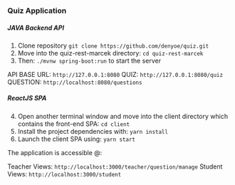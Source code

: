 ### Quiz Application

##### JAVA Backend API

1. Clone repository `git clone https://github.com/denyoe/quiz.git`
2. Move into the quiz-rest-marcek directory: `cd quiz-rest-marcek`
3. Then: `./mvnw spring-boot:run` to start the server

API BASE URL: 	`http://127.0.0.1:8080`
QUIZ: 			`http://127.0.0.1:8080/quiz`
QUESTION: 		`http://localhost:8080/questions`


##### ReactJS SPA

4. Open another terminal window and move into the client directory which contains the front-end SPA: `cd client`
5. Install the project dependencies with: `yarn install`
6. Launch the client SPA using: `yarn start`


The application is accessible @:

Teacher Views: `http://localhost:3000/teacher/question/manage`
Student Views: `http://localhost:3000/student`
